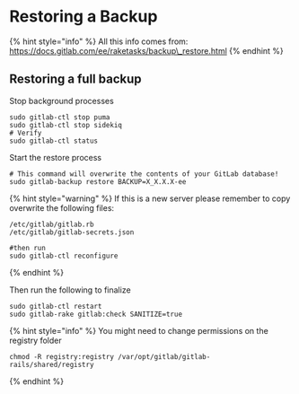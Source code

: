 # Restoring a Backup

{% hint style="info" %}
All this info comes from:\
https://docs.gitlab.com/ee/raketasks/backup\_restore.html
{% endhint %}

## **Restoring** a full backup

Stop background processes

```
sudo gitlab-ctl stop puma
sudo gitlab-ctl stop sidekiq
# Verify
sudo gitlab-ctl status
```

Start the restore process

```
# This command will overwrite the contents of your GitLab database!
sudo gitlab-backup restore BACKUP=X_X.X.X-ee
```

{% hint style="warning" %}
If this is a new server please remember to copy overwrite the following files:

```
/etc/gitlab/gitlab.rb
/etc/gitlab/gitlab-secrets.json

#then run
sudo gitlab-ctl reconfigure
```
{% endhint %}

Then run the following to finalize

```
sudo gitlab-ctl restart
sudo gitlab-rake gitlab:check SANITIZE=true
```

{% hint style="info" %}
You might need to change permissions on the registry folder

```
chmod -R registry:registry /var/opt/gitlab/gitlab-rails/shared/registry
```
{% endhint %}
